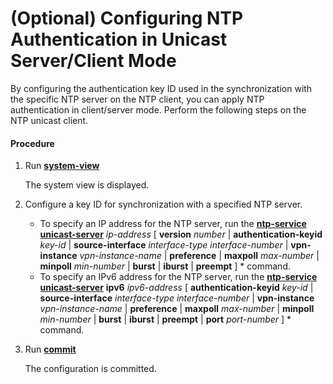 (Optional) Configuring NTP Authentication in Unicast Server/Client Mode
=======================================================================

By configuring the authentication key ID used in the synchronization with the specific NTP server on the NTP client, you can apply NTP authentication in client/server mode. Perform the following steps on the NTP unicast client.

#### Procedure

1. Run [**system-view**](cmdqueryname=system-view)
   
   
   
   The system view is displayed.
2. Configure a key ID for synchronization with a specified NTP server.
   
   
   * To specify an IP address for the NTP server, run the [**ntp-service unicast-server**](cmdqueryname=ntp-service+unicast-server) *ip-address* [ **version** *number* | **authentication-keyid** *key-id* | **source-interface** *interface-type* *interface-number* | **vpn-instance** *vpn-instance-name* | **preference** | **maxpoll** *max-number* | **minpoll** *min-number* | **burst** | **iburst** | **preempt** ] \* command.
   * To specify an IPv6 address for the NTP server, run the [**ntp-service
     unicast-server**](cmdqueryname=ntp-service+unicast-server) **ipv6** *ipv6-address* [ **authentication-keyid** *key-id* | **source-interface** *interface-type interface-number* | **vpn-instance** *vpn-instance-name* | **preference** | **maxpoll** *max-number* | **minpoll** *min-number* | **burst** | **iburst** | **preempt** | **port** *port-number* ] \* command.
3. Run [**commit**](cmdqueryname=commit)
   
   
   
   The configuration is committed.